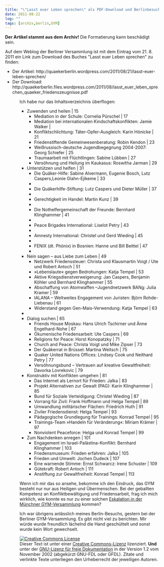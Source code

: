 ```yaml
---
title: "\"Lasst euer Leben sprechen\" als PDF-Download und Berlinbesuch"
date: 2011-08-22
log: ""
tags: [archiv,berlin,GYM]
---
```

**Der Artikel stammt aus dem Archiv!** Die Formatierung kann beschädigt sein.

Auf dem Weblog der Berliner Versammlung ist mit dem Eintrag vom 21. 8. 2011 ein Link zum Download des Buches "Lasst euer Leben sprechen" zu finden:
<ul>
<li>Der Artikel: http://quaekerberlin.wordpress.com/2011/08/21/lasst-euer-leben-sprechen/ </li>
<li>Der Download: http://quaekerberlin.files.wordpress.com/2011/08/lasst_euer_leben_sprechen_quaeker_friedenszeugnisse.pdf </li>
<ul>



Ich habe nur das Inhaltsverzeichnis überflogen: 
<!--break-->
<ul>
<li>Zuwenden und heilen | 15 
<ul>
<li>Mediation in der Schule: Cornelia Pürschel | 17</li>
<li>Mediation bei internationalen Kindschaftskonflikten: Jamie Walker | </li>
<li>Konfliktschlichtung: Täter-Opfer-Ausgleich: Karin Hönicke | 21</li>
<li>Friedenstiftende Gemeinwesenberatung: Robin Kendon | 23</li>
<li>Weißrussisch-deutsche Jugendbegegnung 2004-2007: Georg Schiefer | 25</li>
<li>Traumaarbeit mit Flüchtlingen: Sabine Lübben | 27</li>
<li>Versöhnung und Heilung im Kaukasus: Roswitha Jarman | 29</li>
</ul></li>

<li>Unterstützen und helfen | 31
<ul>
<li>Die Quäker-Hilfe: Sabine Alvermann, Eugenie Bosch, Lutz Caspers,Leonie Glahn-Ejikeme | 33 <li>
<li>Die Quäkerhilfe-Stiftung: Lutz Caspers und Dieter Müller | 37<li>
<li>Gerechtigkeit im Handel: Martin Kunz | 39<li>
<li>Die Nothelfergemeinschaft der Freunde: Bernhard Klinghammer | 41<li>
<li>Peace Brigades International: Liselot Petry | 43<li>
<li>Amnesty International: Christel und Gerd Wieding | 45<li>
<li>FENIX (dt. Phönix) in Bosnien: Hanne und Bill Beittel | 47<li>
</ul></li>

<li>Nein sagen – aus Liebe zum Leben | 49
<ul>
<li>Netzwerk Friedenssteuer: Christa und Klausmartin Voigt / Ute und Robert Antoch | 51</li>
<li>»Lebenslaute« gegen Bedrohungen: Katja Tempel | 53</li>
<li>Aktive Kriegsdienstverweigerung: Jan Caspers, Benjamin Köhler und Bernhard Klinghammer | 55</li>
<li>Abschaffung von Atomwaffen –Jugendnetzwerk BANg: Julia Kramer | 59</li>
<li>IALANA – Weltweites Engagement von Juristen: Björn Rohde-Liebenau | 61</li>
<li>Widerstand gegen Gen-Mais-Verwendung: Katja Tempel | 63</li>
</ul><li>


<li>Dialog suchen | 65
<ul>
<li>Friends House Moskau: Hans Ulrich Tschirner und Änne Engelhard-Nohe | 67</li>
<li>Ökumenische Friedensarbeit: Ute Caspers | 69</li>
<li>Religions for Peace: Horst Konopatzky | 71</li>
<li>Church and Peace: Christa Voigt und Mike Zipser | 73</li>
<li>Der Quäkerrat in Brüssel: Martina Weitsch | 75</li>
<li>Quaker United Nations Offices: Lindsey Cook und Neithard Petry | 77</li>
<li>Versöhnungsbund – Vertrauen auf kreative Gewaltfreiheit: Davorka Lovrekovic | 79</li>
</ul></li>

<li>Konstruktiv mit Konflikten umgehen | 81
<ul>
<li>Das Internet als Lernort für Frieden: Jalka | 83</li>
<li>Projekt Alternativen zur Gewalt (PAG): Karin Klinghammer | 85</li>
<li>Bund für Soziale Verteidigung: Christel Wieding | 87</li>
<li>Vorrang für Zivil: Frank Hoffmann und Helga Tempel | 89</li>
<li>Umwandlung militärischer Flächen: Friedrich Huth | 91</li>
<li>Ziviler Friedensdienst: Helga Tempel | 93</li>
<li>Pädagogische Grundlegung für Trainings: Konrad Tempel | 95</li>
<li>Trainings-Team »Handeln für Veränderung«: Miriam Krämer | 97</li>
<li>Nonviolent Peaceforce: Helga und Konrad Tempel | 99</li>
</ul></li>

<li>Zum Nachdenken anregen | 101
<ul>
<li>Engagement im Israel-Palästina-Konflikt: Bernhard Klinghammer | 103</li>
<li>Friedensmuseum: Frieden erfahren: Jalka | 105</li>
<li>Frieden und Umwelt: Jochen Dudeck | 107</li>
<li>Eine warnende Stimme: Ernst Schwarcz: Irene Schuster | 109</li>
<li>Gütekraft: Robert Antoch | 111</li>
<li>Anstiftung zur Gewaltfreiheit: Konrad Tempel | 113</li>
</ul></li>
</ul>


Wenn ich mir das so ansehe, bekomme ich den Eindruck, das GYM besteht nur nur aus Heiligen und Übermenschen. Bei der geballten Kompetenz an Konfliktbewältigung und Friedensarbeit, frag ich mich wirklich, wie konnte es nur zu einer solchen <a href="http://www.the-independent-friend.de/?q=node/766">Eskalation in der Münchner GYM-Versammlung</a> kommen?

Ich war übrigens anlässlich meines Berlin-Besuchs, gestern bei der Berliner GYM-Versammlung. Es gibt nicht viel zu berichten. Mir würde wurde freundlich lächelnd die Hand geschüttelt und sonst wurde kein Wort gewechselt.


<a rel="license" href="http://creativecommons.org/licenses/by-sa/3.0/de/"><img alt="Creative Commons License" style="border-width: 0pt;" src="http://i.creativecommons.org/l/by-sa/3.0/de/88x31.png" /></a><br />
Dieser <span xmlns:dc="http://purl.org/dc/elements/1.1/" href="http://purl.org/dc/dcmitype/Text" rel="dc:type">Text</span> ist unter einer <a rel="license" href="http://creativecommons.org/licenses/by-sa/3.0/de/">Creative Commons-Lizenz</a> lizenziert. **Und** unter der <a href="http://de.wikipedia.org/wiki/GFDL">GNU-Lizenz f&uuml;r freie Dokumentation</a> in der Version 1.2 vom November 2002 (abgek&uuml;rzt GNU-FDL oder GFDL). Zitate und verlinkte Texte unterliegen den Urheberrecht der jeweiligen Autoren.


